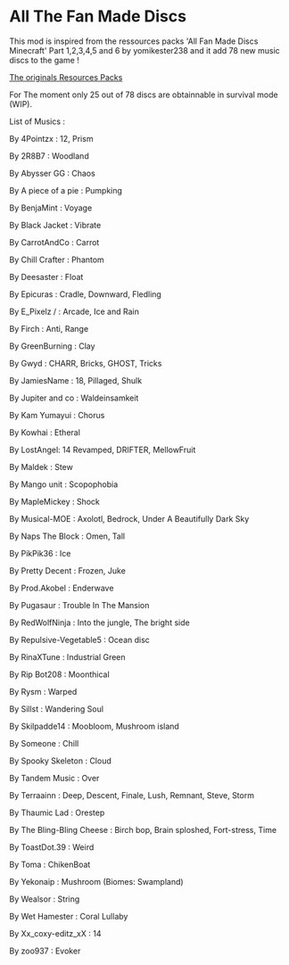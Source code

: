 # All The Fan Made Discs

This mod is inspired from the ressources packs 'All Fan Made Discs Minecraft' Part 1,2,3,4,5 and 6 by yomikester238 and it add 78 new music discs to the game !

[The originals Resources Packs](https://www.planetminecraft.com/collection/123393/all-the-fan-made-discs/)

For The moment only 25 out of 78 discs are obtainnable in survival mode (WIP).

List of Musics :

By 4Pointzx : 12, Prism

By 2R8B7 : Woodland

By Abysser GG : Chaos

By A piece of a pie : Pumpking

By BenjaMint : Voyage

By Black Jacket : Vibrate

By CarrotAndCo : Carrot

By Chill Crafter : Phantom

By Deesaster : Float

By Epicuras : Cradle, Downward, Fledling

By E_Pixelz / : Arcade, Ice and Rain

By Firch : Anti, Range

By GreenBurning : Clay

By Gwyd : CHARR, Bricks, GHOST, Tricks

By JamiesName : 18, Pillaged, Shulk

By Jupiter and co : Waldeinsamkeit

By Kam Yumayui : Chorus

By Kowhai : Etheral

By LostAngel:  14 Revamped, DRIFTER, MellowFruit

By Maldek : Stew

By Mango unit : Scopophobia

By MapleMickey : Shock

By Musical-MOE : Axolotl, Bedrock, Under A Beautifully Dark Sky

By Naps The Block : Omen, Tall

By PikPik36 : Ice

By Pretty Decent : Frozen, Juke

By Prod.Akobel : Enderwave

By Pugasaur : Trouble In The Mansion

By RedWolfNinja : Into the jungle, The bright side

By Repulsive-Vegetable5 : Ocean disc

By RinaXTune : Industrial Green

By Rip Bot208 : Moonthical

By Rysm : Warped

By Sillst : Wandering Soul

By Skilpadde14 : Moobloom, Mushroom island

By Someone : Chill

By Spooky Skeleton : Cloud

By Tandem Music : Over

By Terraainn : Deep, Descent, Finale, Lush, Remnant, Steve, Storm

By Thaumic Lad : Orestep

By The Bling-Bling Cheese : Birch bop, Brain sploshed, Fort-stress, Time

By ToastDot.39 : Weird

By Toma : ChikenBoat

By Yekonaip : Mushroom (Biomes: Swampland)

By Wealsor : String

By Wet Hamester : Coral Lullaby

By Xx_coxy-editz_xX : 14

By zoo937 : Evoker
